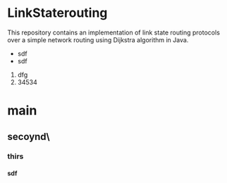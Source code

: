 # LinkStaterouting

This repository contains an implementation of link state routing protocols over a simple network routing using Dijkstra algorithm in Java.

* sdf 
* sdf

1. dfg 
1. 34534


# main
## secoynd\
### thirs
#### sdf
